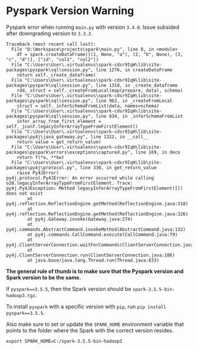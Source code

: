 # Pyspark Version Warning

Pyspark error when running `main.py` with version `3.4.0`. Issue subsided after downgrading version to `3.3.2`.

```
Traceback (most recent call last):
  File "D:\Workspace\projects\spark\main.py", line 8, in <module>
    df = spark.createDataFrame([(1, None, "a"), (2, "b", None), (3, "c", "d")], ["id", "col1", "col2"])
  File "C:\Users\User\.virtualenvs\spark-cdsr9IqH\lib\site-packages\pyspark\sql\session.py", line 1276, in createDataFrame
    return self._create_dataframe(
  File "C:\Users\User\.virtualenvs\spark-cdsr9IqH\lib\site-packages\pyspark\sql\session.py", line 1318, in _create_dataframe
    rdd, struct = self._createFromLocal(map(prepare, data), schema)
  File "C:\Users\User\.virtualenvs\spark-cdsr9IqH\lib\site-packages\pyspark\sql\session.py", line 962, in _createFromLocal
    struct = self._inferSchemaFromList(data, names=schema)
  File "C:\Users\User\.virtualenvs\spark-cdsr9IqH\lib\site-packages\pyspark\sql\session.py", line 834, in _inferSchemaFromList
    infer_array_from_first_element = self._jconf.legacyInferArrayTypeFromFirstElement()
  File "C:\Users\User\.virtualenvs\spark-cdsr9IqH\lib\site-packages\py4j\java_gateway.py", line 1322, in __call__
    return_value = get_return_value(
  File "C:\Users\User\.virtualenvs\spark-cdsr9IqH\lib\site-packages\pyspark\errors\exceptions\captured.py", line 169, in deco
    return f(*a, **kw)
  File "C:\Users\User\.virtualenvs\spark-cdsr9IqH\lib\site-packages\py4j\protocol.py", line 330, in get_return_value
    raise Py4JError(
py4j.protocol.Py4JError: An error occurred while calling o28.legacyInferArrayTypeFromFirstElement. Trace:
py4j.Py4JException: Method legacyInferArrayTypeFromFirstElement([]) does not exist
        at py4j.reflection.ReflectionEngine.getMethod(ReflectionEngine.java:318)
        at py4j.reflection.ReflectionEngine.getMethod(ReflectionEngine.java:326)
        at py4j.Gateway.invoke(Gateway.java:274)
        at py4j.commands.AbstractCommand.invokeMethod(AbstractCommand.java:132)
        at py4j.commands.CallCommand.execute(CallCommand.java:79)
        at py4j.ClientServerConnection.waitForCommands(ClientServerConnection.java:182)
        at py4j.ClientServerConnection.run(ClientServerConnection.java:106)
        at java.base/java.lang.Thread.run(Thread.java:833)
```

**The general rule of thumb is to make sure that the Pyspark version and Spark version to be the same.**

If `pyspark==3.5.5`, then the Spark version should be `spark-3.5.5-bin-hadoop3.tgz`.

To install `pyspark` with a specific version with `pip`, run `pip install pyspark==3.5.5`.

Also make sure to set or update the `SPARK_HOME` environment variable that points to the folder where the Spark with the correct version resides.

```
export SPARK_HOME=C:/spark-3.5.5-bin-hadoop3
```
